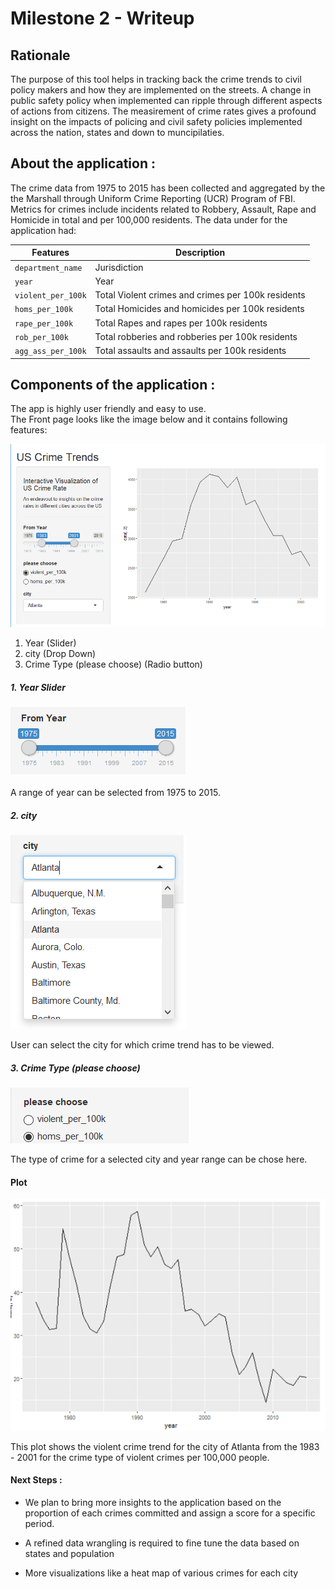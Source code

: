 

# Milestone 2 - Writeup

## Rationale

The purpose of this tool helps in tracking back the crime trends to civil policy makers and how they are implemented on the streets. A change in public safety policy when implemented can ripple through different aspects of actions from citizens. The measirement of crime rates gives a profound insight on the impacts of policing and civil safety policies implemented across the nation, states and down to muncipilaties.

## About the application :

The crime data from 1975 to 2015 has been collected and aggregated by the the Marshall through Uniform Crime Reporting (UCR) Program of FBI. Metrics for crimes include incidents related to Robbery, Assault, Rape and Homicide in total and per 100,000 residents. The data under for the application had:


| Features   | Description   |
|---|---|
|`department_name`   |  Jurisdiction  |
| `year`  |  Year |
| `violent_per_100k`  | Total Violent crimes and crimes per 100k residents  |
| `homs_per_100k`  | Total Homicides and homicides per 100k residents |
| `rape_per_100k`  | Total Rapes and rapes per 100k residents   |
| `rob_per_100k` |  Total robberies and robberies per 100k residents  |
|`agg_ass_per_100k`| Total assaults and assaults per 100k residents  |


## Components of the application :

The app is highly user friendly and easy to use. <br> The Front page looks like the image below and it contains following
features:

![](app_overview.png)

1. Year (Slider)
2. city (Drop Down)
3. Crime Type (please choose) (Radio button)

##### 1. Year Slider

![](year_slider.png)

A range of year can be selected from 1975 to 2015.

##### 2. city

![](city_dropdown.png)

User can select the city for which crime trend has to be viewed.

##### 3. Crime Type (please choose)

![](crime_type_radio.png)

The type of crime for a selected city and year range can be chose here.

#### Plot

![](crime_trend.png)

This plot shows the violent crime trend for the city of Atlanta from the 1983 - 2001 for the crime type of violent crimes per 100,000 people.


#### Next Steps :

 - We plan to bring more insights to the application based on the proportion of each crimes committed and assign a score for a specific period. 
 
 - A refined data wrangling is required to fine tune the data based on states and population
 
 - More visualizations like a heat map of various crimes for each city
